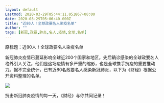 ```yaml
---
layout: default
Lastmod: 2020-03-29T05:44:11.051867+00:00
date: 2020-03-29T05:06:40.000Z
title: "近80人！全球政要名人染疫名单"
author: ""
tags: [新冠,政要,肺炎,名人,疫情,全球,名单]
---
```


原标题：近80人！全球政要名人染疫名单

新冠肺炎疫情已蔓延影响全球近200个国家和地区，先后确诊感染的全球政要名人格外引人关注，他们是这场疫情有多严重的缩影，也是全球携手抗疫的重要推动力。据不完全统计，已有近80名政要名人感染新冠肺炎，以下为《财经》根据公开资料整理的名单。

![](https://images.weserv.nl/?url=http%3A//f.sinaimg.cn/translate/30/w2048h24382/20200329/10a0-irpunah0716100.jpg)

抗击新冠肺炎疫情的每一天，《财经》与你共同记录！

